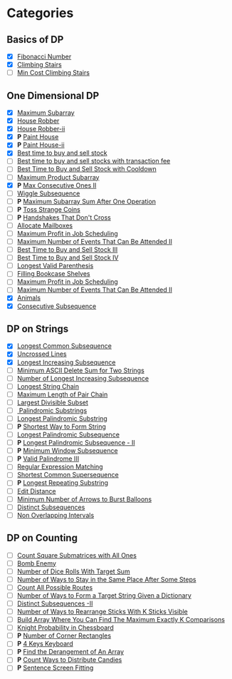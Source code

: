 # Categories

## Basics of DP

- [x] [Fibonacci Number](https://leetcode.com/problems/fibonacci-number/)
- [x] [Climbing Stairs](https://leetcode.com/problems/climbing-stairs)
- [ ] [Min Cost Climbing Stairs](https://leetcode.com/problems/min-cost-climbing-stairs/)

## One Dimensional DP

- [x] [Maximum Subarray](https://leetcode.com/problems/maximum-subarray/)
- [x] [House Robber](https://leetcode.com/problems/house-robber/)
- [x] [House Robber-ii](https://leetcode.com/problems/house-robber-ii/)
- [x] **P** [Paint House](https://leetcode.com/problems/paint-house/)
- [x] **P** [Paint House-ii](https://leetcode.com/problems/paint-house-ii/)
- [x] [Best time to buy and sell stock](https://leetcode.com/problems/best-time-to-buy-and-sell-stock/)
- [ ] [Best time to buy and sell stocks with transaction fee](https://leetcode.com/problems/best-time-to-buy-and-sell-stock-with-transaction-fee/)
- [ ] [Best Time to Buy and Sell Stock with Cooldown](https://leetcode.com/problems/best-time-to-buy-and-sell-stock-with-cooldown/)
- [ ] [Maximum Product Subarray](https://leetcode.com/problems/maximum-product-subarray/)
- [x] **P** [Max Consecutive Ones II](https://leetcode.com/problems/max-consecutive-ones-ii/description/)
- [ ] [Wiggle Subsequence](https://leetcode.com/problems/wiggle-subsequence/)
- [ ] **P** [Maximum Subarray Sum After One Operation](https://leetcode.com/problems/maximum-subarray-sum-after-one-operation/)
- [ ] **P** [Toss Strange Coins](https://leetcode.com/problems/toss-strange-coins/)
- [ ] **P** [Handshakes That Don't Cross](https://leetcode.com/problems/handshakes-that-dont-cross/description/)
- [ ] [Allocate Mailboxes](https://leetcode.com/problems/allocate-mailboxes)
- [ ] [Maximum Profit in Job Scheduling](https://leetcode.com/problems/maximum-profit-in-job-scheduling/)
- [ ] [Maximum Number of Events That Can Be Attended II](https://leetcode.com/problems/maximum-number-of-events-that-can-be-attended-ii/)
- [ ] [Best Time to Buy and Sell Stock III](https://leetcode.com/problems/best-time-to-buy-and-sell-stock-iii/)
- [ ] [Best Time to Buy and Sell Stock IV](https://leetcode.com/problems/best-time-to-buy-and-sell-stock-iv/)
- [ ] [Longest Valid Parenthesis](https://leetcode.com/problems/longest-valid-parentheses/)
- [ ] [Filling Bookcase Shelves](https://leetcode.com/problems/filling-bookcase-shelves/)
- [ ] [Maximum Profit in Job Scheduling](https://leetcode.com/problems/maximum-profit-in-job-scheduling/)
- [ ] [Maximum Number of Events That Can Be Attended II](https://leetcode.com/problems/maximum-number-of-events-that-can-be-attended-ii/)
- [x] [Animals](https://codeforces.com/contest/35/)
- [x] [Consecutive Subsequence](https://codeforces.com/problemset/problem/977/F)

## DP on Strings

- [x] [Longest Common Subsequence](https://leetcode.com/problems/longest-common-subsequence/)
- [x] [Uncrossed Lines](https://leetcode.com/problems/uncrossed-lines/)
- [x] [Longest Increasing Subsequence](https://leetcode.com/problems/longest-increasing-subsequence/)
- [ ] [Minimum ASCII Delete Sum for Two Strings](https://leetcode.com/problems/minimum-ascii-delete-sum-for-two-strings/)
- [ ] [Number of Longest Increasing Subsequence](https://leetcode.com/problems/number-of-longest-increasing-subsequence/)
- [ ] [Longest String Chain](https://leetcode.com/problems/longest-string-chain/description/)
- [ ] [Maximum Length of Pair Chain](https://leetcode.com/problems/maximum-length-of-pair-chain/)
- [ ] [Largest Divisible Subset](https://leetcode.com/problems/largest-divisible-subset/)
- [ ] [ Palindromic Substrings](https://leetcode.com/problems/palindromic-substrings/)
- [ ] [Longest Palindromic Substring](https://leetcode.com/problems/longest-palindromic-substring/)
- [ ] **P** [Shortest Way to Form String](https://leetcode.com/problems/shortest-way-to-form-string/)
- [ ] [Longest Palindromic Subsequence](https://leetcode.com/problems/longest-palindromic-subsequence/)
- [ ] **P** [Longest Palindromic Subsequence - II](https://leetcode.com/problems/longest-palindromic-subsequence-ii/)
- [ ] **P** [Minimum Window Subsequence](https://leetcode.com/problems/minimum-window-subsequence/)
- [ ] **P** [Valid Palindrome III](https://leetcode.com/problems/valid-palindrome-iii/)
- [ ] [Regular Expression Matching](https://leetcode.com/problems/regular-expression-matching/)
- [ ] [Shortest Common Supersequence](https://leetcode.com/problems/shortest-common-supersequence/)
- [ ] **P** [Longest Repeating Substring](https://leetcode.com/problems/longest-repeating-substring/)
- [ ] [Edit Distance](https://leetcode.com/problems/edit-distance/)
- [ ] [Minimum Number of Arrows to Burst Balloons](https://leetcode.com/problems/minimum-number-of-arrows-to-burst-balloons/)
- [ ] [Distinct Subsequences](https://leetcode.com/problems/distinct-subsequences/)
- [ ] [Non Overlapping Intervals](https://leetcode.com/problems/non-overlapping-intervals/)

## DP on Counting

- [ ] [Count Square Submatrices with All Ones](https://leetcode.com/problems/count-square-submatrices-with-all-ones/)
- [ ] [Bomb Enemy](https://leetcode.com/problems/bomb-enemy/)
- [ ] [Number of Dice Rolls With Target Sum](https://leetcode.com/problems/number-of-dice-rolls-with-target-sum/)
- [ ] [Number of Ways to Stay in the Same Place After Some Steps](https://leetcode.com/problems/number-of-ways-to-stay-in-the-same-place-after-some-steps/)
- [ ] [Count All Possible Routes](https://leetcode.com/problems/count-all-possible-routes/)
- [ ] [Number of Ways to Form a Target String Given a Dictionary](https://leetcode.com/problems/number-of-ways-to-form-a-target-string-given-a-dictionary/)
- [ ] [Distinct Subsequences -II](https://leetcode.com/problems/distinct-subsequences-ii/)
- [ ] [Number of Ways to Rearrange Sticks With K Sticks Visible](https://leetcode.com/problems/number-of-ways-to-rearrange-sticks-with-k-sticks-visible/)
- [ ] [Build Array Where You Can Find The Maximum Exactly K Comparisons](https://leetcode.com/problems/build-array-where-you-can-find-the-maximum-exactly-k-comparisons/)
- [ ] [Knight Probability in Chessboard](https://leetcode.com/problems/knight-probability-in-chessboard/)
- [ ] **P** [Number of Corner Rectangles](https://leetcode.com/problems/number-of-corner-rectangles/)
- [ ] **P** [4 Keys Keyboard](https://leetcode.com/problems/4-keys-keyboard/)
- [ ] **P** [Find the Derangement of An Array](https://leetcode.com/problems/find-the-derangement-of-an-array/)
- [ ] **P** [Count Ways to Distribute Candies](https://leetcode.com/problems/count-ways-to-distribute-candies/)
- [ ] **P** [Sentence Screen Fitting](https://leetcode.com/problems/sentence-screen-fitting/)
